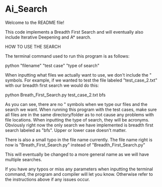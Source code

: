 # Ai_Search

Welcome to the README file!

This code implements a Breadth First Search and will eventually also include Iterative Deepening and A* search. 

HOW TO USE THE SEARCH

The terminal command used to run this program is as follows:

python "filename" "test case" "type of search"

When inputting what files we actually want to use, we don't include the " symbols. For example, if we wanted to test the file labeled "test_case_2.txt" with our breadth first search we would do this:

python Breath_First_Search.py test_case_2.txt bfs

As you can see, there are no " symbols when we type our files and the search we want. When running this program with the test cases, make sure all files are in the same directory/folder as to not cause any problems with file locations. When inputting the type of search, they will be acronyms. Obviously right now the only search we have implemented is breadth first search labeled as "bfs". Upper or lower case doesn't matter. 

There is also a small typo in the file name currently. The file name right is now is "Breath_First_Search.py" instead of "Breadth_First_Search.py"

This will eventually be changed to a more general name as we will have multiple searches. 

If you have any typos or miss any parameters when inputting the terminal command, the program and compiler will let you know. Otherwise refer to the instructions above if any issues occur. 